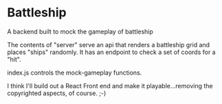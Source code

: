 # Battleship
A backend built to mock the gameplay of battleship

The contents of "server" serve an api that renders a battleship grid and places "ships" randomly. It has an endpoint to check a set of coords for a "hit".

index.js controls the mock-gameplay functions.

I think I'll build out a React Front end and make it playable...removing the copyrighted aspects, of course. ;-)

